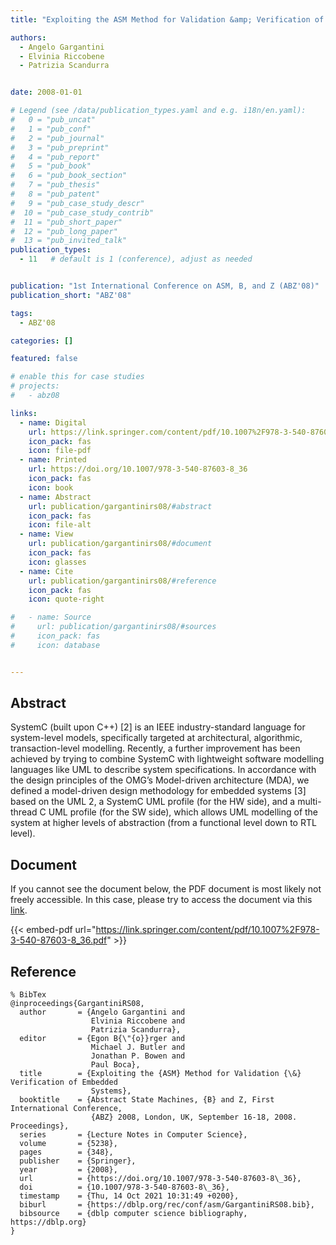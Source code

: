 ```yaml
---
title: "Exploiting the ASM Method for Validation &amp; Verification of Embedded Systems"

authors:
  - Angelo Gargantini
  - Elvinia Riccobene
  - Patrizia Scandurra


date: 2008-01-01

# Legend (see /data/publication_types.yaml and e.g. i18n/en.yaml): 
#   0 = "pub_uncat"
#   1 = "pub_conf"
#   2 = "pub_journal"
#   3 = "pub_preprint"
#   4 = "pub_report"
#   5 = "pub_book"
#   6 = "pub_book_section"
#   7 = "pub_thesis"
#   8 = "pub_patent"
#   9 = "pub_case_study_descr"
#  10 = "pub_case_study_contrib"
#  11 = "pub_short_paper"
#  12 = "pub_long_paper"
#  13 = "pub_invited_talk"
publication_types:
  - 11   # default is 1 (conference), adjust as needed


publication: "1st International Conference on ASM, B, and Z (ABZ'08)"
publication_short: "ABZ'08"

tags:
  - ABZ'08

categories: []

featured: false

# enable this for case studies
# projects:
#   - abz08

links:
  - name: Digital
    url: https://link.springer.com/content/pdf/10.1007%2F978-3-540-87603-8_36.pdf
    icon_pack: fas
    icon: file-pdf
  - name: Printed
    url: https://doi.org/10.1007/978-3-540-87603-8_36
    icon_pack: fas
    icon: book
  - name: Abstract
    url: publication/gargantinirs08/#abstract
    icon_pack: fas
    icon: file-alt
  - name: View
    url: publication/gargantinirs08/#document
    icon_pack: fas
    icon: glasses
  - name: Cite
    url: publication/gargantinirs08/#reference
    icon_pack: fas
    icon: quote-right

#   - name: Source
#     url: publication/gargantinirs08/#sources
#     icon_pack: fas
#     icon: database


---
```


## Abstract

SystemC (built upon C++) [2] is an IEEE industry-standard language for system-level models, specifically targeted at architectural, algorithmic, transaction-level modelling. Recently, a further improvement has been achieved by trying to combine SystemC with lightweight software modelling languages like UML to describe system specifications. In accordance with the design principles of the OMG’s Model-driven architecture (MDA), we defined a model-driven design methodology for embedded systems [3] based on the UML 2, a SystemC UML profile (for the HW side), and a multi-thread C UML profile (for the SW side), which allows UML modelling of the system at higher levels of abstraction (from a functional level down to RTL level).

## Document

If you cannot see the document below, the PDF document is most likely not freely accessible. In this case, please try to access the document via this <a href="https://link.springer.com/content/pdf/10.1007%2F978-3-540-87603-8_36.pdf">link</a>.

{{< embed-pdf url="https://link.springer.com/content/pdf/10.1007%2F978-3-540-87603-8_36.pdf" >}}

## Reference

```
% BibTex
@inproceedings{GargantiniRS08,
  author       = {Angelo Gargantini and
                  Elvinia Riccobene and
                  Patrizia Scandurra},
  editor       = {Egon B{\"{o}}rger and
                  Michael J. Butler and
                  Jonathan P. Bowen and
                  Paul Boca},
  title        = {Exploiting the {ASM} Method for Validation {\&} Verification of Embedded
                  Systems},
  booktitle    = {Abstract State Machines, {B} and Z, First International Conference,
                  {ABZ} 2008, London, UK, September 16-18, 2008. Proceedings},
  series       = {Lecture Notes in Computer Science},
  volume       = {5238},
  pages        = {348},
  publisher    = {Springer},
  year         = {2008},
  url          = {https://doi.org/10.1007/978-3-540-87603-8\_36},
  doi          = {10.1007/978-3-540-87603-8\_36},
  timestamp    = {Thu, 14 Oct 2021 10:31:49 +0200},
  biburl       = {https://dblp.org/rec/conf/asm/GargantiniRS08.bib},
  bibsource    = {dblp computer science bibliography, https://dblp.org}
}


```

<!-- # add information for case study papers (if available)
## Sources

- **Used formal method:**
  [ASM](/method/asm)
- **Resources and tools:**
  Asmeta

For more information, please contact the <a href ="mailto:silvia.bonfanti@unibg.it;arcaini@nii.ac.jp;angelo.gargantini@unibg.it;scandurra@unibg.it;elvinia.riccobene@unimi.it">authors</a>-->

